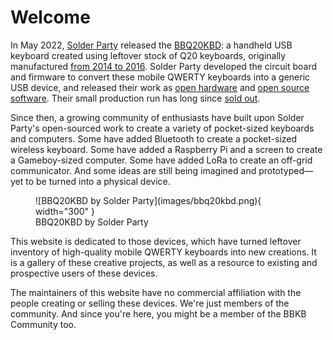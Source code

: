# Welcome


<div class="grid" markdown>

<div markdown>

In May 2022, [Solder Party](https://www.solder.party/) released the [BBQ20KBD](https://www.solder.party/docs/bbq20kbd/): a handheld USB keyboard created using leftover stock of Q20 keyboards, originally manufactured [from 2014 to 2016](https://en.wikipedia.org/wiki/BlackBerry_Classic). Solder Party developed the circuit board and firmware to convert these mobile QWERTY keyboards into a generic USB device, and released their work as [open hardware](https://github.com/solderparty/bbq20kbd_hw) and [open source software](https://github.com/solderparty/i2c_puppet). Their small production run has long since [sold out](https://lectronz.com/products/bb-q20-keyboard-with-trackpad-usb-i2c-pmod).

Since then, a growing community of enthusiasts have built upon Solder Party's open-sourced work to create a variety of pocket-sized keyboards and computers. Some have added Bluetooth to create a pocket-sized wireless keyboard. Some have added a Raspberry Pi and a screen to create a Gameboy-sized computer. Some have added LoRa to create an off-grid communicator. And some ideas are still being imagined and prototyped—yet to be turned into a physical device.

</div>

<figure markdown="span">
    ![BBQ20KBD by Solder Party](images/bbq20kbd.png){ width="300" }
    <figcaption>BBQ20KBD by Solder Party</figcaption>
</figure>

</div>

This website is dedicated to those devices, which have turned leftover inventory of high-quality mobile QWERTY keyboards into new creations. It is a gallery of these creative projects, as well as a resource to existing and prospective users of these devices.

The maintainers of this website have no commercial affiliation with the people creating or selling these devices. We're just members of the community. And since you're here, you might be a member of the BBKB Community too.
